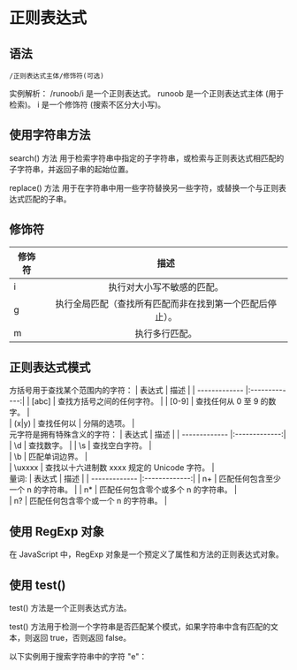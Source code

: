 # 正则表达式
## 语法
```
/正则表达式主体/修饰符(可选)
```
实例解析：
/runoob/i  是一个正则表达式。
runoob  是一个正则表达式主体 (用于检索)。
i  是一个修饰符 (搜索不区分大小写)。

## 使用字符串方法
search() 方法 用于检索字符串中指定的子字符串，或检索与正则表达式相匹配的子字符串，并返回子串的起始位置。

replace() 方法 用于在字符串中用一些字符替换另一些字符，或替换一个与正则表达式匹配的子串。


## 修饰符

| 修饰符        | 描述          |
| ------------- |:-------------:| 
| i      | 执行对大小写不敏感的匹配。 | 
| g     | 执行全局匹配（查找所有匹配而非在找到第一个匹配后停止）。      |  
| m | 执行多行匹配。      |   

## 正则表达式模式
方括号用于查找某个范围内的字符：
| 表达式        | 描述          |
| ------------- |:-------------:| 
| [abc]     | 查找方括号之间的任何字符。 | 
| [0-9]     | 查找任何从 0 至 9 的数字。      |  
| (x|y) | 查找任何以 | 分隔的选项。      |   
元字符是拥有特殊含义的字符：
| 表达式        | 描述          |
| ------------- |:-------------:| 
| \d     | 查找数字。 | 
| \s     | 查找空白字符。      |  
| \b | 匹配单词边界。      |   
| \uxxxx | 查找以十六进制数 xxxx 规定的 Unicode 字符。     |   
量词:
| 表达式        | 描述          |
| ------------- |:-------------:| 
| n+    | 匹配任何包含至少一个 n 的字符串。 | 
| n*    | 匹配任何包含零个或多个 n 的字符串。      |  
| n? | 匹配任何包含零个或一个 n 的字符串。      |  

## 使用 RegExp 对象
在 JavaScript 中，RegExp 对象是一个预定义了属性和方法的正则表达式对象。

## 使用 test()
test() 方法是一个正则表达式方法。

test() 方法用于检测一个字符串是否匹配某个模式，如果字符串中含有匹配的文本，则返回 true，否则返回 false。

以下实例用于搜索字符串中的字符 "e"：





